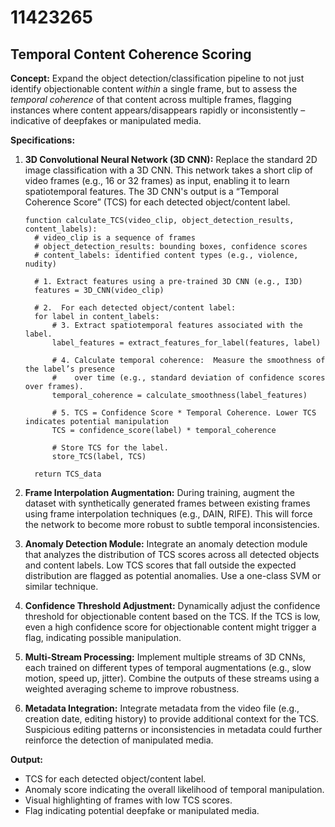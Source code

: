 # 11423265

## Temporal Content Coherence Scoring

**Concept:** Expand the object detection/classification pipeline to not just identify objectionable content *within* a single frame, but to assess the *temporal coherence* of that content across multiple frames, flagging instances where content appears/disappears rapidly or inconsistently – indicative of deepfakes or manipulated media.

**Specifications:**

1.  **3D Convolutional Neural Network (3D CNN):**  Replace the standard 2D image classification with a 3D CNN. This network takes a short clip of video frames (e.g., 16 or 32 frames) as input, enabling it to learn spatiotemporal features. The 3D CNN's output is a “Temporal Coherence Score” (TCS) for each detected object/content label.

    ```pseudocode
    function calculate_TCS(video_clip, object_detection_results, content_labels):
      # video_clip is a sequence of frames
      # object_detection_results: bounding boxes, confidence scores
      # content_labels: identified content types (e.g., violence, nudity)

      # 1. Extract features using a pre-trained 3D CNN (e.g., I3D)
      features = 3D_CNN(video_clip)

      # 2.  For each detected object/content label:
      for label in content_labels:
          # 3. Extract spatiotemporal features associated with the label.
          label_features = extract_features_for_label(features, label)

          # 4. Calculate temporal coherence:  Measure the smoothness of the label’s presence
          #    over time (e.g., standard deviation of confidence scores over frames).
          temporal_coherence = calculate_smoothness(label_features)

          # 5. TCS = Confidence Score * Temporal Coherence. Lower TCS indicates potential manipulation
          TCS = confidence_score(label) * temporal_coherence

          # Store TCS for the label.
          store_TCS(label, TCS)

      return TCS_data
    ```

2.  **Frame Interpolation Augmentation:** During training, augment the dataset with synthetically generated frames between existing frames using frame interpolation techniques (e.g., DAIN, RIFE). This will force the network to become more robust to subtle temporal inconsistencies.

3.  **Anomaly Detection Module:** Integrate an anomaly detection module that analyzes the distribution of TCS scores across all detected objects and content labels.  Low TCS scores that fall outside the expected distribution are flagged as potential anomalies. Use a one-class SVM or similar technique.

4.  **Confidence Threshold Adjustment:** Dynamically adjust the confidence threshold for objectionable content based on the TCS.  If the TCS is low, even a high confidence score for objectionable content might trigger a flag, indicating possible manipulation.

5.  **Multi-Stream Processing:** Implement multiple streams of 3D CNNs, each trained on different types of temporal augmentations (e.g., slow motion, speed up, jitter).  Combine the outputs of these streams using a weighted averaging scheme to improve robustness.

6.  **Metadata Integration:** Integrate metadata from the video file (e.g., creation date, editing history) to provide additional context for the TCS. Suspicious editing patterns or inconsistencies in metadata could further reinforce the detection of manipulated media.

**Output:**

*   TCS for each detected object/content label.
*   Anomaly score indicating the overall likelihood of temporal manipulation.
*   Visual highlighting of frames with low TCS scores.
*   Flag indicating potential deepfake or manipulated media.